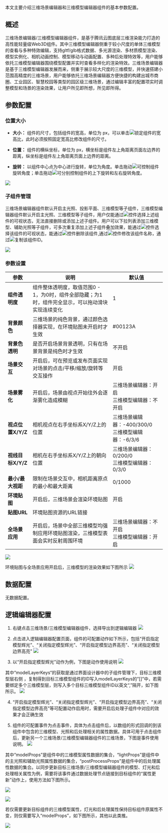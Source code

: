 本文主要介绍三维场景编辑器和三维模型编辑器组件的基本参数配置。

## 概述
三维场景编辑器/三维模型编辑器组件，是基于腾讯云图底层三维渲染能力打造的高性能轻量级Web3D组件。其中三维模型编辑器侧重于较小尺度的单体三维模型的查看与多种特效编辑，支持gltf/glb格式数据、多光源渲染、多材质模型渲染、模型实例化、相机动画控制、模型移动与动画配置、多种后处理特效等，用户能够依托三维模型编辑器围绕模型配置并实时查看多样化的渲染特效。三维场景编辑器是基于三维模型编辑器发展而来，侧重于展示较大尺度的三维模型，并快速搭建小范围高精度的三维场景，用户能够依托三维场景编辑器方便快捷的构建出城市商圈、工业园区、智慧校园等类型的园区级三维场景，通过编辑丰富的配置项实时调整模型和场景的渲染效果，让用户所见即所想，所见即所得。

## 参数配置
### 位置大小
- **大小：** 组件的尺寸，包括组件的宽高，单位为 px，可以单击![](https://qcloudimg.tencent-cloud.cn/raw/14cfc795c5e4cd68e6ea34d30b3ca65d.png)锁定组件的宽高比，此时必须按照固定宽高比修改组件的尺寸。

- **位置：** 组件的横纵坐标，单位为 px，横坐标是组件左上角距离页面左边界的距离，纵坐标是组件左上角距离页面上边界的距离。

- **旋转：** 以组件中心点为中心进行旋转，单位为角度。单击拖动![](https://qcloudimg.tencent-cloud.cn/raw/98f69c15dbaa4133b0db8090e8332322.png)可控制组件旋转角度；单击拖动![](https://qcloudimg.tencent-cloud.cn/raw/a381c38863e98d18e46033e76e380251.png)可分别控制组件的上下旋转和左右旋转角度。

![](https://qcloudimg.tencent-cloud.cn/raw/0005e8e2ad223f6a3650324120a66767.png)

### 子组件管理
三维场景编辑器组件默认开启主光照、投影平面、三维模型等子组件，三维模型编辑器组件默认开启主光照、三维模型等子组件，用户仅能通过![](https://qcloudimg.tencent-cloud.cn/raw/51dd260b24aa2db7f67426009b376ce9.png)控件选择上述组件的可视状态，无法直接删除或添加上述子组件。用户可以下拉列表添加三维模型、辅助光照等子组件，可多次重复添加上述子组件叠加效果，能通过![](https://qcloudimg.tencent-cloud.cn/raw/51dd260b24aa2db7f67426009b376ce9.png)控件选择该组件的可视状态，能通过![](https://qcloudimg.tencent-cloud.cn/raw/94a0e25b3580187a00af528b65f63236.png)控件删除该组件,通过![](https://qcloudimg.tencent-cloud.cn/raw/85fad3c0ae8506f0c6c398898f5cf843.png)控件修改该组件名称，通过![](https://qcloudimg.tencent-cloud.cn/raw/f7b5597b228ef2e59f1b4cfe1876959f.png)复制该组件ID。

![](https://qcloudimg.tencent-cloud.cn/raw/e88278736ea4621b160cd62e95ab72ff.jpg)

### 参数设置
| 参数 | 说明 | 默认值 |
| --- | --- | --- |
| **组件透明度** | 组件整体透明度，取值范围0 - 1，为0时，组件全部隐藏；为1时，组件完全显示，可以拖动滑块实现连续变化 | 1 |
| **背景颜色** | 三维场景的纯色背景，通过颜色选择器实现，在环境贴图未开启时才生效 | #00123A |
| **背景色透明** | 是否开启场景背景透明，只有在场景背景是纯色时才生效 | 不开启 |
| **场景交互** | 开启后，可在预览或发布页面实现对场景的点击/平移/缩放/旋转等交互操作 | 开启 |
| **场景雾化** | 开启后，场景由视点开始往外会逐渐雾化造成模糊 | 三维场景编辑器：开启<br /> 三维模型编辑器：不开启 |
| **视点位置X/Y/Z** | 相机视点在右手坐标系X/Y/Z上的位置 | 三维场景编辑器：-400/300/0<br /> 三维模型编辑器：-6/3/6 |
| **视线目标X/Y/Z** | 相机在右手坐标系X/Y/Z上的朝向位置 | 三维场景编辑器：0/200/0<br /> 三维模型编辑器：0/3/0 |
| **最小/最大视距** | 限制在场景交互中，相机距离原点的最小和最大距离 | 0/1000 |
| **环境贴图** | 开启后，三维场景会渲染环境贴图 |开启|
| **贴图URL** | 环境贴图资源的URL链接 | |
| **全场景应用** | 开启后，场景中全部三维模型均强制应用环境贴图渲染，三维模型表面会实时反射周围环境 | 三维场景编辑器：不开启<br /> 三维模型编辑器：开启|

![](https://qcloudimg.tencent-cloud.cn/raw/11f03f37517d11b8f9e34e5ef3f9c4ac.jpg)

环境贴图与全场景应用开启后，三维模型的渲染效果如下图所示
![](https://qcloudimg.tencent-cloud.cn/raw/9215ddcf44082255471df549318d52ea.jpg)

## 数据配置
无数据配置。

## 逻辑编辑器配置
1. 右键点击三维场景/三维模型编辑器组件，选择导出到逻辑编辑器
![](https://qcloudimg.tencent-cloud.cn/raw/06d01d9ec8e0053a8ee518e7ba39079e.jpg)

2. 点击进入逻辑编辑器配置页面，组件的可配置动作如下所示，包括“开启指定模型辉光”、“关闭指定模型辉光”、“开启指定模型边界高亮”、“关闭指定模型边界高亮”
![](https://qcloudimg.tencent-cloud.cn/raw/304c65eb2a30abc33a454a1e5aa25059.jpg)

3.	以“开启指定模型辉光”动作为例，下图是动作使用说明
![](https://qcloudimg.tencent-cloud.cn/raw/6579b626d57981bab60a43770f26c936.jpg)

其中“modelLayerKeys“的获取是通过界面设计器中的子组件管理下，目标三维模型层右侧 ，复制得到目标三维模型组件的ID写入modelLayerKeys的”[]”中，若需要绑定多个三维模型层，则写入多个目标三维模型组件ID以英文“,”隔开，如下图所示。
![](https://qcloudimg.tencent-cloud.cn/raw/d39c0f56b5235bcbfb8bdbc8e6dd5a9e.jpg)

4.	“开启指定模型辉光”、“关闭指定模型辉光”、“开启指定模型边界高亮”、“关闭指定模型边界高亮”等可配置动作启用时，需要开启后处理子组件中对应的效果才会正确生效

5.  组件的可配置事件为点击事件，具体为点击组件后，以数组的形式回调的到该组件中包含的三维模型、光照和后处理相关的属性数据。具体可用于点击组件后，更新另一个三维场景/三维模型编辑器组件的三维场景，下图是事件使用说明。
![](https://qcloudimg.tencent-cloud.cn/raw/2b512f908938eadd12b9db07168de15c.jpg)

其中“modelProps”是组件中的三维模型属性数据的集合，“lightProps”是组件中的主光照和辅助光照属性数据的集合，“postProcessProps”是组件中的后处理属性数据的集合。以同步更新目标三维场景/三维模型编辑器组件的模型、灯光和后处理相关属性为例，需要将该事件通过数据处理节点链接到目标组件的“属性更新”动作上，使用方法如下图所示。

![](https://qcloudimg.tencent-cloud.cn/raw/58ca29cb1ddcf8cdef8a0aa9d5adb55d.jpg)

![](https://qcloudimg.tencent-cloud.cn/raw/d5641f3c9e8e82f4837b0e6feb974d01.jpg)

若仅需要更新目标组件的三维模型属性，灯光和后处理属性保持目标组件原属性不变，则仅需要写入“modelProps”，如下图所示，其他以此类推。

![](https://qcloudimg.tencent-cloud.cn/raw/40c65289136517117d5dfc26f0e2bd52.jpg)